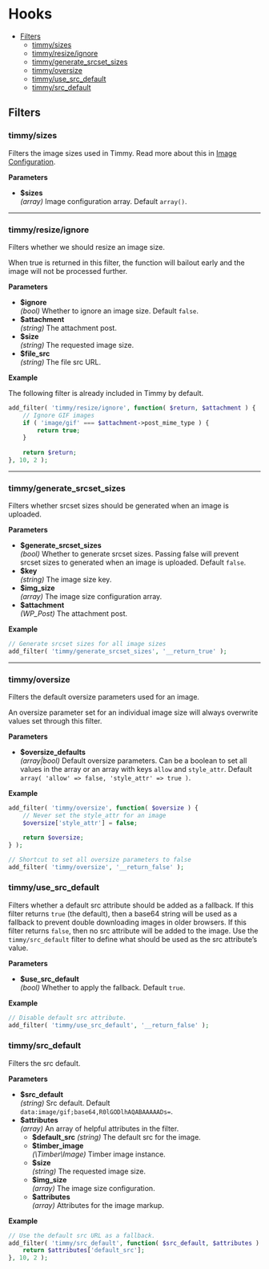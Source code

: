 # Hooks

- [Filters](#filters)
	- [timmy/sizes](#timmysizes)
	- [timmy/resize/ignore](#timmyresizeignore)
	- [timmy/generate_srcset_sizes](#timmygenerate_srcset_sizes)
	- [timmy/oversize](#timmyoversize)
	- [timmy/use_src_default](#timmyuse_src_default)
	- [timmy/src_default](#timmysrc_default)

## Filters

### timmy/sizes

Filters the image sizes used in Timmy. Read more about this in [Image Configuration](./image-configuration.md).

**Parameters**

- **$sizes**  
	*(array)* Image configuration array. Default `array()`.

---

### timmy/resize/ignore

Filters whether we should resize an image size.

When true is returned in this filter, the function will bailout early and the image will not be processed further.

**Parameters**

- **$ignore**  
	*(bool)* Whether to ignore an image size. Default `false`.
- **$attachment**  
	*(string)* The attachment post.
- **$size**  
	*(string)* The requested image size.
- **$file_src**  
	*(string)* The file src URL.

**Example**

The following filter is already included in Timmy by default. 

```php
add_filter( 'timmy/resize/ignore', function( $return, $attachment ) {
    // Ignore GIF images
    if ( 'image/gif' === $attachment->post_mime_type ) {
    	return true;
    }
    
    return $return;
}, 10, 2 );
```

---

### timmy/generate_srcset_sizes

Filters whether srcset sizes should be generated when an image is uploaded.

**Parameters**

- **$generate_srcset_sizes**  
    *(bool)* Whether to generate srcset sizes. Passing false will prevent srcset sizes to generated when an image is uploaded. Default `false`.
- **$key**  
	*(string)* The image size key.
- **$img_size**  
    *(array)* The image size configuration array.
- **$attachment**  
    *(WP_Post)* The attachment post.

**Example**

```php
// Generate srcset sizes for all image sizes
add_filter( 'timmy/generate_srcset_sizes', '__return_true' );
```

---

### timmy/oversize

Filters the default oversize parameters used for an image.

An oversize parameter set for an individual image size will always overwrite values set through this filter.

**Parameters**

- **$oversize_defaults**  
	*(array|bool)* Default oversize parameters. Can be a boolean to set all values in the array or an array with keys `allow` and `style_attr`. Default `array( 'allow' => false, 'style_attr' => true )`.

**Example**

```php
add_filter( 'timmy/oversize', function( $oversize ) {
    // Never set the style_attr for an image
    $oversize['style_attr'] = false;

    return $oversize;
} );

// Shortcut to set all oversize parameters to false
add_filter( 'timmy/oversize', '__return_false' );
```

### timmy/use_src_default

Filters whether a default src attribute should be added as a fallback.
If this filter returns `true` (the default), then a base64 string will be used as a fallback to
prevent double downloading images in older browsers. If this filter returns `false`, then no src
attribute will be added to the image. Use the `timmy/src_default` filter to define what should be
used as the src attribute’s value.

**Parameters**

- **$use_src_default**  
	*(bool)* Whether to apply the fallback. Default `true`.

**Example**

```php
// Disable default src attribute.
add_filter( 'timmy/use_src_default', '__return_false' );
```

### timmy/src_default

Filters the src default.

**Parameters**

- **$src_default**  
	*(string)* Src default. Default `data:image/gif;base64,R0lGODlhAQABAAAAADs=`.
- **$attributes**  
    *(array)* An array of helpful attributes in the filter.  
    - **$default_src**
        *(string)* The default src for the image.
    - **$timber_image**  
        *(\Timber\Image)* Timber image instance.
    - **$size**  
        *(string)* The requested image size.
    - **$img_size**  
        *(array)* The image size configuration.
    - **$attributes**  
        *(array)* Attributes for the image markup.

**Example**

```php
// Use the default src URL as a fallback.
add_filter( 'timmy/src_default', function( $src_default, $attributes ) {
    return $attributes['default_src'];
}, 10, 2 );
```
